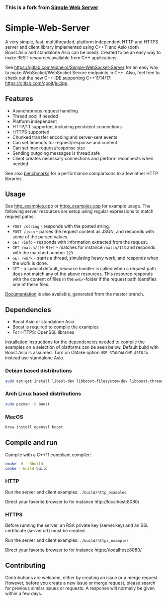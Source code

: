 ### This is a fork from [Simple Web Server](https://gitlab.com/eidheim/Simple-Web-Server)

# Simple-Web-Server

A very simple, fast, multithreaded, platform independent HTTP and HTTPS server and client library implemented using C++11 and Asio (both Boost.Asio and standalone Asio can be used). Created to be an easy way to make REST resources available from C++ applications. 

See https://gitlab.com/eidheim/Simple-WebSocket-Server for an easy way to make WebSocket/WebSocket Secure endpoints in C++. Also, feel free to check out the new C++ IDE supporting C++11/14/17: https://gitlab.com/cppit/jucipp. 

## Features

* Asynchronous request handling
* Thread pool if needed
* Platform independent
* HTTP/1.1 supported, including persistent connections
* HTTPS supported
* Chunked transfer encoding and server-sent events
* Can set timeouts for request/response and content
* Can set max request/response size
* Sending outgoing messages is thread safe
* Client creates necessary connections and perform reconnects when needed

See also [benchmarks](https://gitlab.com/eidheim/Simple-Web-Server/blob/master/docs/benchmarks.md) for a performance comparisons to a few other HTTP libraries.

## Usage

See [http_examples.cpp](https://gitlab.com/eidheim/Simple-Web-Server/blob/master/http_examples.cpp) or
[https_examples.cpp](https://gitlab.com/eidheim/Simple-Web-Server/blob/master/https_examples.cpp) for example usage.
The following server resources are setup using regular expressions to match request paths:
* `POST /string` - responds with the posted string.
* `POST /json` - parses the request content as JSON, and responds with some of the parsed values.
* `GET /info` - responds with information extracted from the request.
* `GET /match/([0-9]+)` - matches for instance `/match/123` and responds with the matched number `123`.
* `GET /work` - starts a thread, simulating heavy work, and responds when the work is done.
* `GET` - a special default_resource handler is called when a request path does not match any of the above resources.
This resource responds with the content of files in the `web/`-folder if the request path identifies one of these files.

[Documentation](https://eidheim.gitlab.io/Simple-Web-Server/annotated.html) is also available, generated from the master branch.

## Dependencies

* Boost.Asio or standalone Asio
* Boost is required to compile the examples
* For HTTPS: OpenSSL libraries

Installation instructions for the dependencies needed to compile the examples on a selection of platforms can be seen below.
Default build with Boost.Asio is assumed. Turn on CMake option `USE_STANDALONE_ASIO` to instead use standalone Asio.

### Debian based distributions

```sh
sudo apt-get install libssl-dev libboost-filesystem-dev libboost-thread-dev
```

### Arch Linux based distributions

```sh
sudo pacman -S boost
```

### MacOS

```sh
brew install openssl boost
```

## Compile and run

Compile with a C++11 compliant compiler:
```sh
cmake -H. -Bbuild
cmake --build build
```

### HTTP

Run the server and client examples: `./build/http_examples`

Direct your favorite browser to for instance http://localhost:8080/

### HTTPS

Before running the server, an RSA private key (server.key) and an SSL certificate (server.crt) must be created.

Run the server and client examples: `./build/https_examples`

Direct your favorite browser to for instance https://localhost:8080/

## Contributing

Contributions are welcome, either by creating an issue or a merge request.
However, before you create a new issue or merge request, please search for previous similar issues or requests.
A response will normally be given within a few days.
